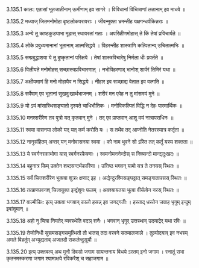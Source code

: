 3.135.1
कालः:
एतासां भूतजातीनाम् ऊर्मीणाम् इव सागरे ।
विविधानां विचित्राणां लतानाम् इव माधवे ॥


3.135.2
मध्याज् जितमनोमोहा दृष्टलोकपरावराः ।
जीवन्मुक्ता भ्रमन्तीह यक्षगन्धर्वकिन्नराः ॥


3.135.3
अन्ये तु काष्ठकुड्याभा मूढास् स्थावरतां गताः ।
अपरिक्षीणमोहास् ते किं तेषां प्रविचार्यते ॥


3.135.4
लोके प्रबुध्यमानानां भूतानाम् आत्मसिद्धये ।
विहरन्तीह शास्त्राणि कल्पितान्य् उचितात्मभिः ॥


3.135.5
सम्प्रबुद्धाशया ये तु दुष्कृतानां परिक्षये ।
तेषां शास्त्रविचारेषु निर्मला धीः प्रवर्तते ॥


3.135.6
विलीयते मनोमोहस् सच्छास्त्रप्रविचारणात् ।
नभोविहरणाद् भानोश् शार्वरं तिमिरं यथा ॥


3.135.7
अक्षीयमाणं हि मनो मोहायैव न सिद्धये ।
नीहार इव सञ्छाद्य वेताल इव वल्गति ॥


3.135.8
सर्वेषाम् एव भूतानां सुखदुःखार्थभाजनम् ।
शरीरं मन एवेह न तु मांसमयं मुने ॥


3.135.9
यो ऽयं मांसास्थिसङ्घातो दृश्यते चाधिभौतिकः ।
मनोविकल्पितं विद्धि न देहः पारमार्थिकः ॥


3.135.10
मनश्शरीरेण तव पुत्रो यत् कृतवान् मुने ।
तद् एव प्राप्तवान् आशु वयं नात्रापराधिनः ॥


3.135.11
स्वया वासनया लोको यद् यत् कर्म करोति यः ।
स तथैव तद् आप्नोति नेतरस्यात्र कर्तृता ॥


3.135.12
नानुसंहितम् अन्तर् यन् मनोवासनया स्वया ।
को नाम भुवने सो ऽस्ति तत् कर्तुं यस्य शक्तता ॥


3.135.13
ये स्वर्गनरकाभोगा यास् स्वर्गनरकैषणाः ।
स्वमनोमननेन्दोस् स निष्ष्यन्दो मान्द्यदुःखदः ॥


3.135.14
बहुनात्र किम् उक्तेन शब्दसन्दर्भकारिणा ।
उत्तिष्ठ भगवन् यामो यत्र ते तनयस् स्थितः ॥


3.135.15
सर्वं चित्तशरीरेण भुक्त्वा शुक्रः क्षणाद् इह ।
अद्येन्दुरश्मिसङ्घट्टात् समङ्गातापसस् स्थितः ॥


3.135.16
तत्प्राणपवनश् चित्त्वयुक्त इन्द्वंशुगः फलम् ।
अवश्यायतया भूत्वा वीर्यत्वेन नरस् स्थितः ॥


3.135.17
वाल्मीकिः:
इत्य् उक्त्वा भगवान् कालो हसन्न् इव जगद्गतीः ।
हस्ताद् धस्तेन जग्राह भृगुम् इन्दुम् इवांशुमान् ॥


3.135.18
अहो नु चित्रा नियतेर् व्यवस्थेति वदञ् शनैः ।
भगवान् भृगुर् उत्तस्थाव् उदयाद्रेर् यथा रविः ॥


3.135.19
तेजोनिधी सुसमसङ्गसमुत्थितौ तौ भातस् तदा वरवने सतमालजाले ।
तुल्योदयाव् इव नभस्य् अमले विहर्तुम् अभ्युद्यताव् अजलदौ सकलेन्दुसूर्यौ ॥


3.135.20
इत्य् उक्तवत्य् अथ मुनौ दिवसो जगाम सायन्तनाय विधये ऽस्तम् इनो जगाम ।
स्नातुं सभा कृतनमस्करणा जगाम श्यामाक्षये रविकरैश् च सहाजगाम ॥

